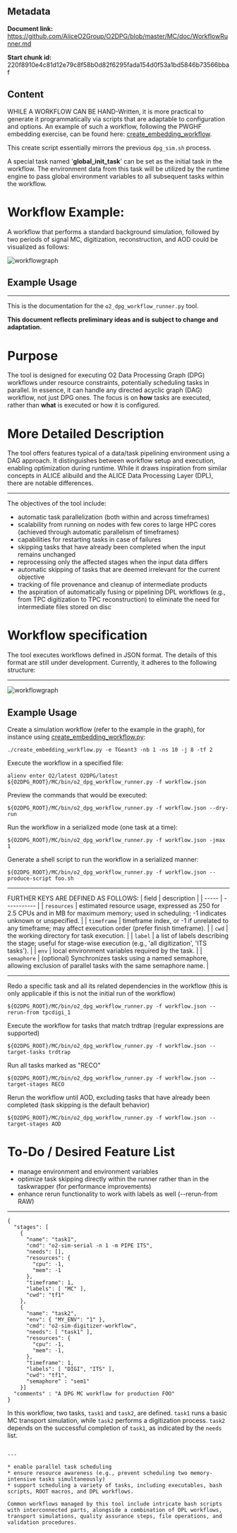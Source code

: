 ## Metadata

**Document link:** https://github.com/AliceO2Group/O2DPG/blob/master/MC/doc/WorkflowRunner.md

**Start chunk id:** 220f8910e4c81d12e79c8f58b0d82f6295fada154d0f53a1bd5846b73566bbaf

## Content

WHILE A WORKFLOW CAN BE HAND-Written, it is more practical to generate it programmatically via scripts that are adaptable to configuration and options. An example of such a workflow, following the PWGHF embedding exercise, can be found here: [create_embedding_workflow](https://github.com/AliceO2Group/O2DPG/blob/master/MC/run/PWGHF/create_embedding_workflow.py).

This create script essentially mirrors the previous `dpg_sim.sh` process.

A special task named '__global_init_task__' can be set as the initial task in the workflow. The environment data from this task will be utilized by the runtime engine to pass global environment variables to all subsequent tasks within the workflow.

# Workflow Example:

A workflow that performs a standard background simulation, followed by two periods of signal MC, digitization, reconstruction, and AOD could be visualized as follows:

![workflowgraph](./workflow.gv.png)

## Example Usage

---

This is the documentation for the `o2_dpg_workflow_runner.py` tool.

**This document reflects preliminary ideas and is subject to change and adaptation.**

# Purpose

The tool is designed for executing O2 Data Processing Graph (DPG) workflows under resource constraints, potentially scheduling tasks in parallel. In essence, it can handle any directed acyclic graph (DAG) workflow, not just DPG ones. The focus is on **how** tasks are executed, rather than **what** is executed or how it is configured.

# More Detailed Description

The tool offers features typical of a data/task pipelining environment using a DAG approach. It distinguishes between workflow setup and execution, enabling optimization during runtime. While it draws inspiration from similar concepts in ALICE alibuild and the ALICE Data Processing Layer (DPL), there are notable differences.

---

The objectives of the tool include:

- automatic task parallelization (both within and across timeframes)
- scalability from running on nodes with few cores to large HPC cores (achieved through automatic parallelism of timeframes)
- capabilities for restarting tasks in case of failures
- skipping tasks that have already been completed when the input remains unchanged
- reprocessing only the affected stages when the input data differs
- automatic skipping of tasks that are deemed irrelevant for the current objective
- tracking of file provenance and cleanup of intermediate products
- the aspiration of automatically fusing or pipelining DPL workflows (e.g., from TPC digitization to TPC reconstruction) to eliminate the need for intermediate files stored on disc

# Workflow specification

The tool executes workflows defined in JSON format. The details of this format are still under development. Currently, it adheres to the following structure:

---

![workflowgraph](./workflow.gv.png)

## Example Usage

Create a simulation workflow (refer to the example in the graph), for instance using [create_embedding_workflow.py](https://github.com/AliceO2Group/O2DPG/blob/master/MC/run/PWGHF/create_embedding_workflow.py):
```
./create_embedding_workflow.py -e TGeant3 -nb 1 -ns 10 -j 8 -tf 2 
```

Execute the workflow in a specified file:
```
alienv enter O2/latest O2DPG/latest
${O2DPG_ROOT}/MC/bin/o2_dpg_workflow_runner.py -f workflow.json
```

Preview the commands that would be executed:
```
${O2DPG_ROOT}/MC/bin/o2_dpg_workflow_runner.py -f workflow.json --dry-run
```

Run the workflow in a serialized mode (one task at a time):
```
${O2DPG_ROOT}/MC/bin/o2_dpg_workflow_runner.py -f workflow.json -jmax 1
```

Generate a shell script to run the workflow in a serialized manner:
```
${O2DPG_ROOT}/MC/bin/o2_dpg_workflow_runner.py -f workflow.json --produce-script foo.sh
```

---

FURTHER KEYS ARE DEFINED AS FOLLOWS:
| field | description |
| ----- | ----------- |
| `resources` | estimated resource usage, expressed as 250 for 2.5 CPUs and in MB for maximum memory; used in scheduling; -1 indicates unknown or unspecified. |
| `timeframe` | timeframe index, or -1 if unrelated to any timeframe; may affect execution order (prefer finish timeframe). |
| `cwd` | the working directory for task execution. |
| `label` | a list of labels describing the stage; useful for stage-wise execution (e.g., 'all digitization', 'ITS tasks'). |
| `env` | local environment variables required by the task. |
| `semaphore` | (optional) Synchronizes tasks using a named semaphore, allowing exclusion of parallel tasks with the same semaphore name. |

---

Redo a specific task and all its related dependencies in the workflow (this is only applicable if this is not the initial run of the workflow)
```
${O2DPG_ROOT}/MC/bin/o2_dpg_workflow_runner.py -f workflow.json --rerun-from tpcdigi_1
```

Execute the workflow for tasks that match trdtrap (regular expressions are supported)
```
${O2DPG_ROOT}/MC/bin/o2_dpg_workflow_runner.py -f workflow.json --target-tasks trdtrap
```

Run all tasks marked as "RECO"
```
${O2DPG_ROOT}/MC/bin/o2_dpg_workflow_runner.py -f workflow.json --target-stages RECO
```

Rerun the workflow until AOD, excluding tasks that have already been completed (task skipping is the default behavior)
```
${O2DPG_ROOT}/MC/bin/o2_dpg_workflow_runner.py -f workflow.json --target-stages AOD
```

# To-Do / Desired Feature List

* manage environment and environment variables
* optimize task skipping directly within the runner rather than in the taskwrapper (for performance improvements)
* enhance rerun functionality to work with labels as well (--rerun-from RAW)

---

```
{
  "stages": [
    {
      "name": "task1",
      "cmd": "o2-sim-serial -n 1 -m PIPE ITS",
      "needs": [],
      "resources": {
        "cpu": -1,
        "mem": -1
      },
      "timeframe": 1,
      "labels": [ "MC" ],
      "cwd": "tf1"
    },
    {
      "name": "task2",
      "env": { "MY_ENV": "1" },
      "cmd": "o2-sim-digitizer-workflow",
      "needs": [ "task1" ],
      "resources": {
        "cpu": -1,
        "mem": -1,
      },
      "timeframe": 1,
      "labels": [ "DIGI", "ITS" ],
      "cwd": "tf1",
      "semaphore" : "sem1"
    }]
  "comments" : "A DPG MC workflow for production FOO"
}
```
In this workflow, two tasks, `task1` and `task2`, are defined. `task1` runs a basic MC transport simulation, while `task2` performs a digitization process. `task2` depends on the successful completion of `task1`, as indicated by the `needs` list.

```

---

* enable parallel task scheduling
* ensure resource awareness (e.g., prevent scheduling two memory-intensive tasks simultaneously)
* support scheduling a variety of tasks, including executables, bash scripts, ROOT macros, and DPL workflows.

Common workflows managed by this tool include intricate bash scripts with interconnected parts, alongside a combination of DPL workflows, transport simulations, quality assurance steps, file operations, and validation procedures.